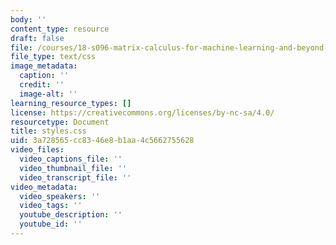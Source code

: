 ```yaml
---
body: ''
content_type: resource
draft: false
file: /courses/18-s096-matrix-calculus-for-machine-learning-and-beyond-january-iap-2022/styles.css
file_type: text/css
image_metadata:
  caption: ''
  credit: ''
  image-alt: ''
learning_resource_types: []
license: https://creativecommons.org/licenses/by-nc-sa/4.0/
resourcetype: Document
title: styles.css
uid: 3a728565-cc83-46e8-b1aa-4c5662755628
video_files:
  video_captions_file: ''
  video_thumbnail_file: ''
  video_transcript_file: ''
video_metadata:
  video_speakers: ''
  video_tags: ''
  youtube_description: ''
  youtube_id: ''
---
```

